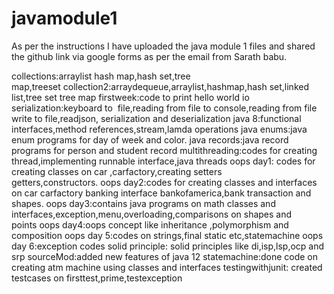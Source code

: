 # javamodule1
As per the instructions I have uploaded the java module 1 files and shared the github link via google forms as per the email from Sarath babu.

collections:arraylist hash map,hash set,tree map,treeset collection2:arraydequeue,arraylist,hashmap,hash set,linked list,tree set tree map firstweek:code to print hello world io serialization:keyboard to  file,reading from file to console,reading from file write to file,readjson, serialization and deserialization java 8:functional interfaces,method references,stream,lamda operations java enums:java enum programs for day of week and color. java records:java record programs for person and student record multithreading:codes for creating thread,implementing runnable interface,java threads oops day1: codes for creating classes on car ,carfactory,creating setters getters,constructors. oops day2:codes for creating classes and interfaces on car carfactory banking interface bankofamerica,bank transaction and shapes. oops day3:contains java programs on math classes and interfaces,exception,menu,overloading,comparisons on shapes and points oops day4:oops concept like inheritance ,polymorphism and composition oops day 5:codes on strings,final static etc,statemachine oops day 6:exception codes solid principle: solid principles like di,isp,lsp,ocp and srp sourceMod:added new features of java 12 statemachine:done code on creating atm machine using classes and interfaces testingwithjunit: created testcases on firsttest,prime,testexception
